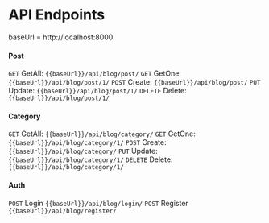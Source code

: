 # API Endpoints

baseUrl = http://localhost:8000

#### Post
`GET` GetAll: `{{baseUrl}}/api/blog/post/`
`GET` GetOne: `{{baseUrl}}/api/blog/post/1/`
`POST` Create: `{{baseUrl}}/api/blog/post/`
`PUT` Update: `{{baseUrl}}/api/blog/post/1/`
`DELETE` Delete: `{{baseUrl}}/api/blog/post/1/`

#### Category
`GET` GetAll: `{{baseUrl}}/api/blog/category/`
`GET` GetOne: `{{baseUrl}}/api/blog/category/1/`
`POST` Create: `{{baseUrl}}/api/blog/category/`
`PUT` Update: `{{baseUrl}}/api/blog/category/1/`
`DELETE` Delete: `{{baseUrl}}/api/blog/category/1/`

#### Auth
`POST` Login `{{baseUrl}}/api/blog/login/`
`POST` Register `{{baseUrl}}/api/blog/register/`

